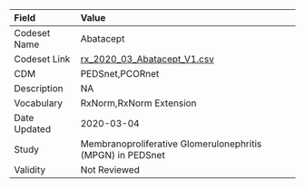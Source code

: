 |Field        |Value                                                      |
|:------------|:----------------------------------------------------------|
|Codeset Name |Abatacept                                                  |
|Codeset Link |[rx_2020_03_Abatacept_V1.csv](https://github.com/PEDSnet/Variable-Dictionary/blob/main/drugs/rx_2020_03_Abatacept_V1.csv.csv)|
|CDM          |PEDSnet,PCORnet                                            |
|Description  |NA                                                         |
|Vocabulary   |RxNorm,RxNorm Extension                                    |
|Date Updated |2020-03-04                                                 |
|Study        |Membranoproliferative Glomerulonephritis (MPGN) in PEDSnet |
|Validity     |Not Reviewed                                               |

